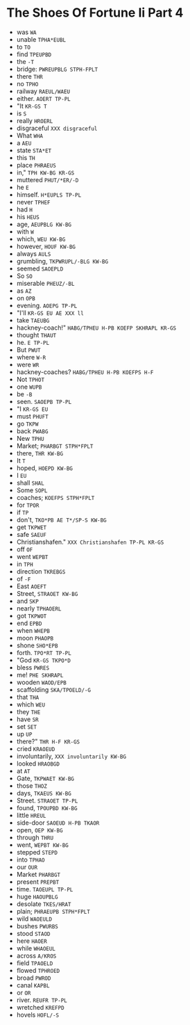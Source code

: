 # The Shoes Of Fortune Ii Part 4

* was `WA`
* unable `TPHA*EUBL`
* to `TO`
* find `TPEUPBD`
* the `-T`
* bridge: `PWREUPBLG STPH-FPLT`
* there `THR`
* no `TPHO`
* railway `RAEUL/WAEU`
* either. `AOERT TP-PL`
* "It `KR-GS T`
* is `S`
* really `HROERL`
* disgraceful `XXX disgraceful`
* What `WHA`
* a `AEU`
* state `STA*ET`
* this `TH`
* place `PHRAEUS`
* in," `TPH KW-BG KR-GS`
* muttered `PHUT/*ER/-D`
* he `E`
* himself. `H*EUPLS TP-PL`
* never `TPHEF`
* had `H`
* his `HEUS`
* age, `AEUPBLG KW-BG`
* with `W`
* which, `WEU KW-BG`
* however, `HOUF KW-BG`
* always `AULS`
* grumbling, `TKPWRUPL/-BLG KW-BG`
* seemed `SAOEPLD`
* So `SO`
* miserable `PHEUZ/-BL`
* as `AZ`
* on `OPB`
* evening. `AOEPG TP-PL`
* "I'll `KR-GS EU AE XXX ll`
* take `TAEUBG`
* hackney-coach!" `HABG/TPHEU H-PB KOEFP SKHRAPL KR-GS`
* thought `THAUT`
* he. `E TP-PL`
* But `PWUT`
* where `W-R`
* were `WR`
* hackney-coaches? `HABG/TPHEU H-PB KOEFPS H-F`
* Not `TPHOT`
* one `WUPB`
* be `-B`
* seen. `SAOEPB TP-PL`
* "I `KR-GS EU`
* must `PHUFT`
* go `TKPW`
* back `PWABG`
* New `TPHU`
* Market; `PHARBGT STPH*FPLT`
* there, `THR KW-BG`
* It `T`
* hoped, `HOEPD KW-BG`
* I `EU`
* shall `SHAL`
* Some `SOPL`
* coaches; `KOEFPS STPH*FPLT`
* for `TPOR`
* if `TP`
* don't, `TKO*PB AE T*/SP-S KW-BG`
* get `TKPWET`
* safe `SAEUF`
* Christianshafen." `XXX Christianshafen TP-PL KR-GS`
* off `OF`
* went `WEPBT`
* in `TPH`
* direction `TKREBGS`
* of `-F`
* East `AOEFT`
* Street, `STRAOET KW-BG`
* and `SKP`
* nearly `TPHAOERL`
* got `TKPWOT`
* end `EPBD`
* when `WHEPB`
* moon `PHAOPB`
* shone `SHO*EPB`
* forth. `TPO*RT TP-PL`
* "God `KR-GS TKPO*D`
* bless `PWRES`
* me! `PHE SKHRAPL`
* wooden `WAOD/EPB`
* scaffolding `SKA/TPOELD/-G`
* that `THA`
* which `WEU`
* they `THE`
* have `SR`
* set `SET`
* up `UP`
* there?" `THR H-F KR-GS`
* cried `KRAOEUD`
* involuntarily, `XXX involuntarily KW-BG`
* looked `HRAOBGD`
* at `AT`
* Gate, `TKPWAET KW-BG`
* those `THOZ`
* days, `TKAEUS KW-BG`
* Street. `STRAOET TP-PL`
* found, `TPOUPBD KW-BG`
* little `HREUL`
* side-door `SAOEUD H-PB TKAOR`
* open, `OEP KW-BG`
* through `THRU`
* went, `WEPBT KW-BG`
* stepped `STEPD`
* into `TPHAO`
* our `OUR`
* Market `PHARBGT`
* present `PREPBT`
* time. `TAOEUPL TP-PL`
* huge `HAOUPBLG`
* desolate `TKES/HRAT`
* plain; `PHRAEUPB STPH*FPLT`
* wild `WAOEULD`
* bushes `PWURBS`
* stood `STAOD`
* here `HAOER`
* while `WHAOEUL`
* across `A/KROS`
* field `TPAOELD`
* flowed `TPHROED`
* broad `PWROD`
* canal `KAPBL`
* or `OR`
* river. `REUFR TP-PL`
* wretched `KREFPD`
* hovels `HOFL/-S`
